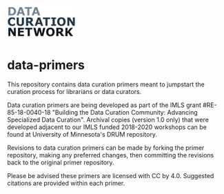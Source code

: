 ![](DCNlogo.png)

# data-primers

This repository contains data curation primers meant to jumpstart the curation process for librarians or data curators. 

Data curation primers are being developed as part of the IMLS grant #RE-85-18-0040-18 "Building the Data Curation Community: Advancing Specialized Data Curation". Archival copies (version 1.0 only) that were developed adjacent to our IMLS funded 2018-2020 workshops can be found at University of Minnesota's DRUM repository.

Revisions to data curation primers can be made by forking the primer repository, making any preferred changes, then committing the revisions back to the original primer repository.

Please be advised these primers are licensed with CC by 4.0. Suggested citations are provided within each primer.

